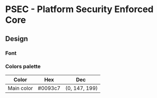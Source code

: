 # PSEC - Platform Security Enforced Core

## Design

### Font

### Colors palette

| Color | Hex | Dec |
|--|--|--|
| Main color | #0093c7 | (0, 147, 199) |